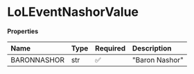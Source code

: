 # LoLEventNashorValue

**Properties**

| Name        | Type | Required | Description    |
| :---------- | :--- | :------- | :------------- |
| BARONNASHOR | str  | ✅       | "Baron Nashor" |

<!-- This file was generated by liblab | https://liblab.com/ -->
